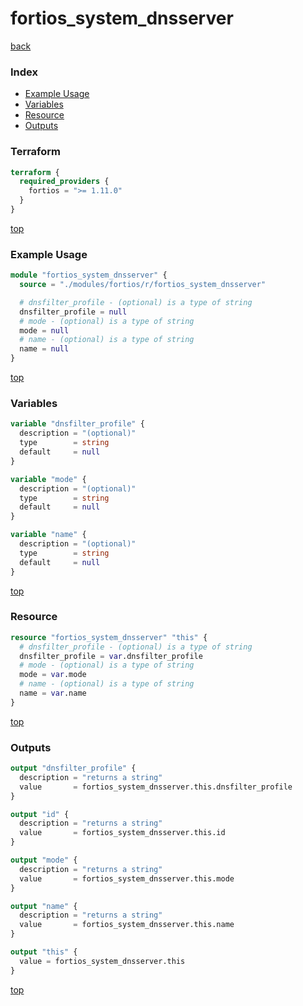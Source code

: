 # fortios_system_dnsserver

[back](../fortios.md)

### Index

- [Example Usage](#example-usage)
- [Variables](#variables)
- [Resource](#resource)
- [Outputs](#outputs)

### Terraform

```terraform
terraform {
  required_providers {
    fortios = ">= 1.11.0"
  }
}
```

[top](#index)

### Example Usage

```terraform
module "fortios_system_dnsserver" {
  source = "./modules/fortios/r/fortios_system_dnsserver"

  # dnsfilter_profile - (optional) is a type of string
  dnsfilter_profile = null
  # mode - (optional) is a type of string
  mode = null
  # name - (optional) is a type of string
  name = null
}
```

[top](#index)

### Variables

```terraform
variable "dnsfilter_profile" {
  description = "(optional)"
  type        = string
  default     = null
}

variable "mode" {
  description = "(optional)"
  type        = string
  default     = null
}

variable "name" {
  description = "(optional)"
  type        = string
  default     = null
}
```

[top](#index)

### Resource

```terraform
resource "fortios_system_dnsserver" "this" {
  # dnsfilter_profile - (optional) is a type of string
  dnsfilter_profile = var.dnsfilter_profile
  # mode - (optional) is a type of string
  mode = var.mode
  # name - (optional) is a type of string
  name = var.name
}
```

[top](#index)

### Outputs

```terraform
output "dnsfilter_profile" {
  description = "returns a string"
  value       = fortios_system_dnsserver.this.dnsfilter_profile
}

output "id" {
  description = "returns a string"
  value       = fortios_system_dnsserver.this.id
}

output "mode" {
  description = "returns a string"
  value       = fortios_system_dnsserver.this.mode
}

output "name" {
  description = "returns a string"
  value       = fortios_system_dnsserver.this.name
}

output "this" {
  value = fortios_system_dnsserver.this
}
```

[top](#index)